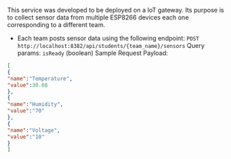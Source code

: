 This service was developed to be deployed on a IoT gateway. 
Its purpose is to collect sensor data from multiple ESP8266 devices each one corresponding to a different team.

- Each team posts sensor data using the following endpoint:
`POST http://localhost:8382/api/students/{team_name}/sensors`
Query params: `isReady` (boolean)
Sample Request Payload:
```json
[ 
{ 
"name":"Temperature",
"value":30.08
},
{ 
"name":"Humidity",
"value":"70"
},
{ 
"name":"Voltage",
"value":"10"
}
]
```
